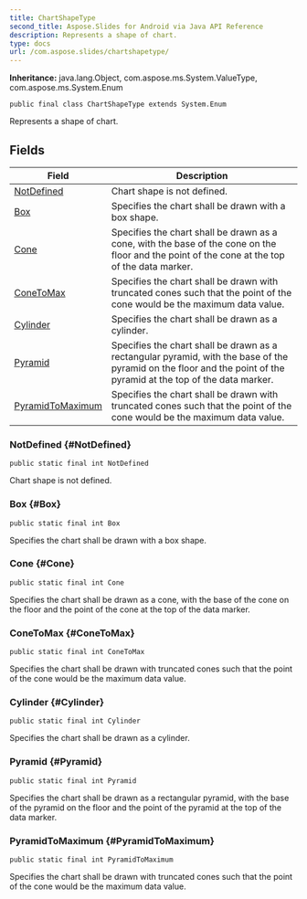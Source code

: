 ```yaml
---
title: ChartShapeType
second_title: Aspose.Slides for Android via Java API Reference
description: Represents a shape of chart.
type: docs
url: /com.aspose.slides/chartshapetype/
---
```

**Inheritance:**
java.lang.Object, com.aspose.ms.System.ValueType, com.aspose.ms.System.Enum
```
public final class ChartShapeType extends System.Enum
```

Represents a shape of chart.
## Fields

| Field | Description |
| --- | --- |
| [NotDefined](#NotDefined) | Chart shape is not defined. |
| [Box](#Box) | Specifies the chart shall be drawn with a box shape. |
| [Cone](#Cone) | Specifies the chart shall be drawn as a cone, with the base of the cone on the floor and the point of the cone at the top of the data marker. |
| [ConeToMax](#ConeToMax) | Specifies the chart shall be drawn with truncated cones such that the point of the cone would be the maximum data value. |
| [Cylinder](#Cylinder) | Specifies the chart shall be drawn as a cylinder. |
| [Pyramid](#Pyramid) | Specifies the chart shall be drawn as a rectangular pyramid, with the base of the pyramid on the floor and the point of the pyramid at the top of the data marker. |
| [PyramidToMaximum](#PyramidToMaximum) | Specifies the chart shall be drawn with truncated cones such that the point of the cone would be the maximum data value. |
### NotDefined {#NotDefined}
```
public static final int NotDefined
```


Chart shape is not defined.

### Box {#Box}
```
public static final int Box
```


Specifies the chart shall be drawn with a box shape.

### Cone {#Cone}
```
public static final int Cone
```


Specifies the chart shall be drawn as a cone, with the base of the cone on the floor and the point of the cone at the top of the data marker.

### ConeToMax {#ConeToMax}
```
public static final int ConeToMax
```


Specifies the chart shall be drawn with truncated cones such that the point of the cone would be the maximum data value.

### Cylinder {#Cylinder}
```
public static final int Cylinder
```


Specifies the chart shall be drawn as a cylinder.

### Pyramid {#Pyramid}
```
public static final int Pyramid
```


Specifies the chart shall be drawn as a rectangular pyramid, with the base of the pyramid on the floor and the point of the pyramid at the top of the data marker.

### PyramidToMaximum {#PyramidToMaximum}
```
public static final int PyramidToMaximum
```


Specifies the chart shall be drawn with truncated cones such that the point of the cone would be the maximum data value.

